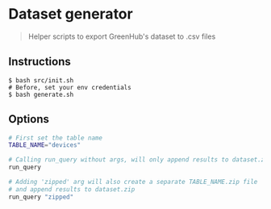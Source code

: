 # Dataset generator

> Helper scripts to export GreenHub's dataset to .csv files

## Instructions

```shell
$ bash src/init.sh
# Before, set your env credentials
$ bash generate.sh
```

## Options

```bash
# First set the table name
TABLE_NAME="devices"

# Calling run_query without args, will only append results to dataset.zip
run_query

# Adding 'zipped' arg will also create a separate TABLE_NAME.zip file
# and append results to dataset.zip
run_query "zipped"
```
